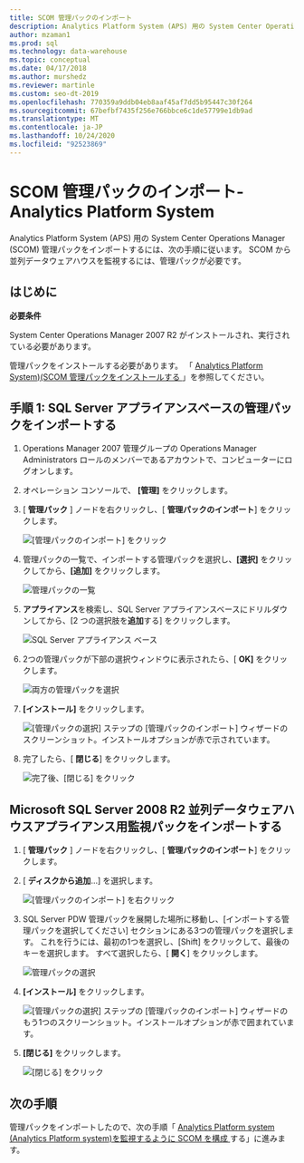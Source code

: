 ```yaml
---
title: SCOM 管理パックのインポート
description: Analytics Platform System (APS) 用の System Center Operations Manager (SCOM) 管理パックをインポートするには、次の手順に従います。 SCOM から並列データウェアハウスを監視するには、管理パックが必要です。
author: mzaman1
ms.prod: sql
ms.technology: data-warehouse
ms.topic: conceptual
ms.date: 04/17/2018
ms.author: murshedz
ms.reviewer: martinle
ms.custom: seo-dt-2019
ms.openlocfilehash: 770359a9ddb04eb8aaf45af7dd5b95447c30f264
ms.sourcegitcommit: 67befbf7435f256e766bbce6c1de57799e1db9ad
ms.translationtype: MT
ms.contentlocale: ja-JP
ms.lasthandoff: 10/24/2020
ms.locfileid: "92523869"
---
```

# <a name="import-the-scom-management-pack---analytics-platform-system"></a>SCOM 管理パックのインポート-Analytics Platform System
Analytics Platform System (APS) 用の System Center Operations Manager (SCOM) 管理パックをインポートするには、次の手順に従います。 SCOM から並列データウェアハウスを監視するには、管理パックが必要です。 
  
## <a name="before-you-begin"></a><a name="BeforeBegin"></a>はじめに  
**必要条件**  
  
System Center Operations Manager 2007 R2 がインストールされ、実行されている必要があります。  
  
管理パックをインストールする必要があります。 「 [Analytics Platform System&#41;&#40;SCOM 管理パックをインストールする ](install-the-scom-management-packs.md)」を参照してください。  
  
## <a name="step-1-import-the-sql-server-appliance-base-management-pack"></a><a name="Step1"></a>手順 1: SQL Server アプライアンスベースの管理パックをインポートする  
  
1.  Operations Manager 2007 管理グループの Operations Manager Administrators ロールのメンバーであるアカウントで、コンピューターにログオンします。  
  
2.  オペレーション コンソールで、 **[管理]** をクリックします。  
  
3.  [ **管理パック** ] ノードを右クリックし、[ **管理パックのインポート**] をクリックします。  
  
    ![[管理パックのインポート] をクリック](./media/import-the-scom-management-pack-for-pdw/SCOM_IMP.png "SCOM_IMP")  
  
4.  管理パックの一覧で、インポートする管理パックを選択し、**[選択]** をクリックしてから、**[追加]** をクリックします。  
  
    ![管理パックの一覧](./media/import-the-scom-management-pack-for-pdw/SCOM_IMP2.png "SCOM_IMP2")  
  
5.  **アプライアンス**を検索し、SQL Server アプライアンスベースにドリルダウンしてから、[2 つの選択肢を**追加**する] をクリックします。  
  
    ![SQL Server アプライアンス ベース](./media/import-the-scom-management-pack-for-pdw/SCOM_IMP3.png "SCOM_IMP3")  
  
6.  2つの管理パックが下部の選択ウィンドウに表示されたら、[ **OK]** をクリックします。  
  
    ![両方の管理パックを選択](./media/import-the-scom-management-pack-for-pdw/SCOM_IMP4.png "SCOM_IMP4")  
  
7.  **[インストール]** をクリックします。  
  
    ![[管理パックの選択] ステップの [管理パックのインポート] ウィザードのスクリーンショット。インストールオプションが赤で示されています。](./media/import-the-scom-management-pack-for-pdw/SCOM_IMP5.png "SCOM_IMP5")  
  
8.  完了したら、[ **閉じる**] をクリックします。  
  
    ![完了後、[閉じる] をクリック](./media/import-the-scom-management-pack-for-pdw/SCOM_IMP6.png "SCOM_IMP6")  
  
## <a name="import-the-monitoring-pack-for-microsoft-sql-server-2008-r2-parallel-data-warehouse-appliance"></a><a name="Step2"></a>Microsoft SQL Server 2008 R2 並列データウェアハウスアプライアンス用監視パックをインポートする  
  
1.  [ **管理パック** ] ノードを右クリックし、[ **管理パックのインポート**] をクリックします。  
  
2.  [ **ディスクから追加**...] を選択します。  
  
    ![[管理パックのインポート] を右クリック](./media/import-the-scom-management-pack-for-pdw/SCOM_PDW.png "SCOM_PDW")  
  
3.  SQL Server PDW 管理パックを展開した場所に移動し、[インポートする管理パックを選択してください] セクションにある3つの管理パックを選択します。 これを行うには、最初の1つを選択し、[Shift] をクリックして、最後のキーを選択します。 すべて選択したら、[ **開く**] をクリックします。  
  
    ![管理パックの選択](./media/import-the-scom-management-pack-for-pdw/SCOM_PDW2.png "SCOM_PDW2")  
  
4.  **[インストール]** をクリックします。  
  
    ![[管理パックの選択] ステップの [管理パックのインポート] ウィザードのもう1つのスクリーンショット。インストールオプションが赤で囲まれています。](./media/import-the-scom-management-pack-for-pdw/SCOM_PDW3.png "SCOM_PDW3")  
  
5.  **[閉じる]** をクリックします。  
  
    ![[閉じる] をクリック](./media/import-the-scom-management-pack-for-pdw/SCOM_PDW4.png "SCOM_PDW4")  
  
## <a name="next-step"></a>次の手順  
管理パックをインポートしたので、次の手順「 [Analytics Platform system &#40;Analytics Platform system&#41;を監視するように SCOM を構成 ](configure-scom-to-monitor-analytics-platform-system.md)する」に進みます。  
  
<!-- MISSING LINKS ## See Also  
[Common Metadata Query Examples &#40;SQL Server PDW&#41;](../sqlpdw/common-metadata-query-examples-sql-server-pdw.md)  -->  
  
